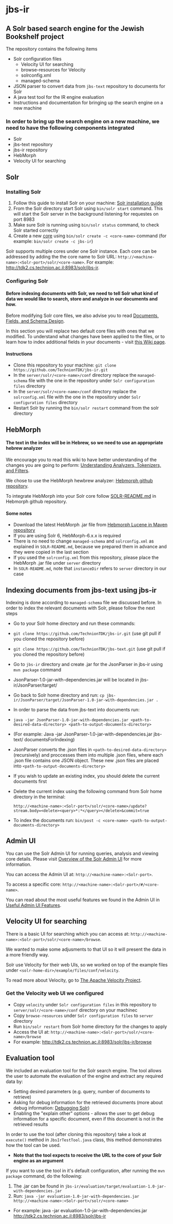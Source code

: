 # jbs-ir

## A Solr based search engine for the Jewish Bookshelf project 

The repository contains the following items

* Solr configuration files
  * Velocity UI for searching
  * browse-resources for Velocity
  * solrconfig.xml
  * managed-schema
* JSON parser to convert data from `jbs-text` repository to documents for Solr
* A java test tool for the IR engine evaluation
* Instructions and documentation for bringing up the search engine on a new machine

### In order to bring up the search engine on a new machine, we need to have the following components integrated
* Solr 
* jbs-text repository
* jbs-ir repository
* HebMorph
* Velocity UI for searching

## Solr
### Installing Solr
1. Follow this guide to install Solr on your machine: [Solr installation guide](https://cwiki.apache.org/confluence/display/solr/Installing+Solr)
2. From the Solr directory start Solr using `bin/solr start` command. This will start the Solr server in the background listening for requestes on port 8983
3. Make sure Solr is running using `bin/solr status` command, to check Solr started correctly
4. Create a new [core](https://cwiki.apache.org/confluence/display/solr/Solr+Cores+and+solr.xml) using `bin/solr create -c <core-name>` command (for example: `bin/solr create -c jbs-ir`)

Solr supports multiple cores under one Solr instance. 
Each core can be addressed by adding the the core name to Solr URL: `http://<machine-name>:<Solr-port>/solr/<core-name>`.
For example: http://tdk2.cs.technion.ac.il:8983/solr/jbs-ir.

### Configuring Solr
#### Before indexing documents with Solr, we need to tell Solr what kind of data we would like to search, store and analyze in our documents and how.
Before modifying Solr core files, we also advise you to read [Documents, Fields, and Schema Design](https://cwiki.apache.org/confluence/display/solr/Documents%2C+Fields%2C+and+Schema+Design).

In this section you will replace two default core files with ones that we modified. 
To understand what changes have been applied to the files, or to learn how to index additional fields in your documents - visit [this Wiki page](https://github.com/TechnionTDK/jbs-ir/wiki/Changes-in-managed-schema-and-solrconfig.xml).

#### Instructions
* Clone this repository to your machine: `git clone https://github.com/TechnionTDK/jbs-ir.git`
* In the `server/solr/<core-name>/conf` directory replace the `managed-schema` file with the one in the repository under `Solr configuration files` directory
* In the `server/solr/<core-name>/conf` directory replace the `solrconfig.xml` file with the one in the repository under `Solr configuration files` directory
* Restart Solr by running the `bin/solr restart` command from the solr directory

## HebMorph
#### The text in the index will be in Hebrew, so we need to use an appropriate hebrew analyzer
We encourage you to read this wiki to have better understanding of the changes you are going to perform: [Understanding Analyzers, Tokenizers, and Filters](https://cwiki.apache.org/confluence/display/solr/Understanding+Analyzers%2C+Tokenizers%2C+and+Filters).

We chose to use the HebMorph hewbrew analyzer: [Hebmorph github repository](https://github.com/synhershko/HebMorph).

To integrate HebMorph into your Solr core follow [SOLR-README.md](https://github.com/synhershko/HebMorph/blob/master/SOLR-README.md) in Hebmorph github repository. 

#### Some notes
* Download the latest HebMorph .jar file from [Hebmorph Lucene in Maven repository](https://mvnrepository.com/artifact/com.code972.hebmorph/hebmorph-lucene/6.0.0)
* If you are using Solr 6, HebMorph-6.x.x is required
* There is no need to change `managed-schema` and `solrconfig.xml` as explained in `SOLR-README.md`, because we prepared them in advance and they were copied in the last section
* If you used the `solrconfig.xml` from this repository, please place the HebMorph .jar file under `server` directory
* In `SOLR-README.md`, note that `instanceDir` refers to `server` directory in our case

## Indexing documents from jbs-text using jbs-ir
Indexing is done according to `managed-schema` file we discussed before.
In order to index the relevant documents with Solr, please follow the next steps
* Go to your Solr home directory and run these commands:
 * `git clone https://github.com/TechnionTDK/jbs-ir.git` (use git pull if you cloned the repository before)
 * `git clone https://github.com/TechnionTDK/jbs-text.git` (use git pull if you cloned the repository before)
* Go to `jbs-ir` directory and create .jar for the JsonParser in jbs-ir using `mvn package` command
 * JsonParser-1.0-jar-with-dependencies.jar will be located in jbs-ir/JsonParser/target/ 
* Go back to Solr home directory and run: `cp jbs-ir/JsonParser/target/JsonParser-1.0-jar-with-dependencies.jar .` 
* In order to parse the data from jbs-text into documents run:
 * `java -jar JsonParser-1.0-jar-with-dependencies.jar <path-to-desired-data-directory> <path-to-output-documents-directory>`
 * (For example: Java -jar JsonParser-1.0-jar-with-dependencies.jar jbs-text/ documentsForIndexing)
 * JsonParser converts the .json files in `<path-to-desired-data-directory>` (recursively) and proccesses them into multiple .json files, where each .json file contains one JSON object. These new .json files are placed into `<path-to-output-documents-directory>`
* If you wish to update an existing index, you should delete the current documents first
 * Delete the current index using the following command from Solr home directory in the terminal:
   
   `http://<machine-name>:<Solr-port>/solr/<core-name>/update?stream.body=<delete><query>*:*</query></delete>&commit=true`
* To index the documents run: `bin/post -c <core-name> <path-to-output-documents-directory>`

 

## Admin UI
You can use the Solr Admin UI for running queries, analysis and viewing core details. Please visit [Overview of the Solr Admin UI](https://cwiki.apache.org/confluence/display/solr/Overview+of+the+Solr+Admin+UI) for more information.

You can access the Admin UI at: `http://<machine-name>:<Solr-port>`. 

To access a specific core: `http://<machine-name>:<Solr-port>/#/<core-name>`.

You can read about the most useful features we found in the Admin UI in [Useful Admin UI Features](https://github.com/TechnionTDK/jbs-ir/wiki/Useful-Admin-UI-Features).

## Velocity UI for searching
There is a basic UI for searching which you can access at: `http://<machine-name>:<Solr-port>/solr/<core-name>/browse`.

We wanted to make some adjusments to that UI so it will present the data in a more friendly way.

Solr use Velocity for their web UIs, so we worked on top of the example files under `<solr-home-dir>/example/files/conf/velocity`.

To read more about Velocity, go to [The Apache Velocity Project](http://velocity.apache.org/).

### Get the Velocity web UI we configured
* Copy `velocity` under `Solr configuration files` in this repository to `server/solr/<core-name>/conf` directory on your machinec
* Copy `browse-resources` under `Solr configuration files` to `server` directory
* Run `bin/solr restart` from Solr home directory for the changes to apply
* Access the UI at: `http://<machine-name>:<Solr-port>/solr/<core-name>/browse`
 * For example: http://tdk2.cs.technion.ac.il:8983/solr/jbs-ir/browse

## Evaluation tool
We included an evaluation tool for the Solr search engine.
The tool allows the user to automate the evaluation of the engine and extract any required data by:
* Setting desired parameters (e.g. query, number of documents to retrieve)
* Asking for debug information for the retrieved documents (more about debug information: [Debugging Solr](https://wiki.apache.org/solr/CommonQueryParameters#Debugging))
* Enabling the "explain other" options - allows the user to get debug information for a specific document, even if this document is not in the retrieved results

In order to use the tool (after cloning this repository) take a look at `execute()` method in `JbsIrTestTool.java` class, this method demonstrates how the tool can be used.

* **Note that the tool expects to receive the URL to the core of your Solr engine as an argument**

If you want to use the tool in it's default configuration, after running the `mvn package` command, do the following:

1. The .jar can be found in `jbs-ir/evaluation/target/evaluation-1.0-jar-with-dependencies.jar`
2. Run: `java -jar evaluation-1.0-jar-with-dependencies.jar http://<machine-name>:<Solr-port>/solr/<core-name>`
 * For example: java -jar evaluation-1.0-jar-with-dependencies.jar http://tdk2.cs.technion.ac.il:8983/solr/jbs-ir
